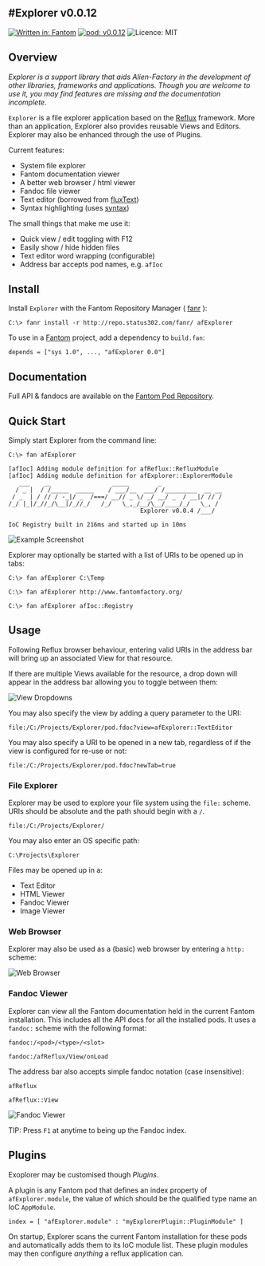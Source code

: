 #Explorer v0.0.12
---
[![Written in: Fantom](http://img.shields.io/badge/written%20in-Fantom-lightgray.svg)](http://fantom.org/)
[![pod: v0.0.12](http://img.shields.io/badge/pod-v0.0.12-yellow.svg)](http://www.fantomfactory.org/pods/afExplorer)
![Licence: MIT](http://img.shields.io/badge/licence-MIT-blue.svg)

## Overview

*Explorer is a support library that aids Alien-Factory in the development of other libraries, frameworks and applications. Though you are welcome to use it, you may find features are missing and the documentation incomplete.*

`Explorer` is a file explorer application based on the [Reflux](http://pods.fantomfactory.org/pods/afReflux) framework. More than an application, Explorer also provides reusable Views and Editors. Explorer may also be enhanced through the use of Plugins.

Current features:

- System file explorer
- Fantom documentation viewer
- A better web browser / html viewer
- Fandoc file viewer
- Text editor (borrowed from [fluxText](http://fantom.org/doc/fluxText/index.html))
- Syntax highlighting (uses [syntax](http://fantom.org/doc/syntax/index.html))

The small things that make me use it:

- Quick view / edit toggling with F12
- Easily show / hide hidden files
- Text editor word wrapping (configurable)
- Address bar accepts pod names, e.g. `afIoc`

## Install

Install `Explorer` with the Fantom Repository Manager ( [fanr](http://fantom.org/doc/docFanr/Tool.html#install) ):

    C:\> fanr install -r http://repo.status302.com/fanr/ afExplorer

To use in a [Fantom](http://fantom.org/) project, add a dependency to `build.fan`:

    depends = ["sys 1.0", ..., "afExplorer 0.0"]

## Documentation

Full API & fandocs are available on the [Fantom Pod Repository](http://pods.fantomfactory.org/pods/afExplorer/).

## Quick Start

Simply start Explorer from the command line:

```
C:\> fan afExplorer

[afIoc] Adding module definition for afReflux::RefluxModule
[afIoc] Adding module definition for afExplorer::ExplorerModule
   ___    __                 _____        _
  / _ |  / /_____  _____    / ___/__  ___/ /_________  __ __
 / _  | / // / -_|/ _  /===/ __// _ \/ _/ __/ _  / __|/ // /
/_/ |_|/_//_/\__|/_//_/   /_/   \_,_/__/\__/____/_/   \_, /
                                     Explorer v0.0.4 /___/

IoC Registry built in 216ms and started up in 10ms
```

![Example Screenshot](screenshot.png)

Explorer may optionally be started with a list of URIs to be opened up in tabs:

```
C:\> fan afExplorer C:\Temp

C:\> fan afExplorer http://www.fantomfactory.org/

C:\> fan afExplorer afIoc::Registry
```

## Usage

Following Reflux browser behaviour, entering valid URIs in the address bar will bring up an associated View for that resource.

If there are multiple Views available for the resource, a drop down will appear in the address bar allowing you to toggle between them:

![View Dropdowns](viewDropDown.png)

You may also specify the view by adding a query parameter to the URI:

    file:/C:/Projects/Explorer/pod.fdoc?view=afExplorer::TextEditor

You may also specify a URI to be opened in a new tab, regardless of if the view is configured for re-use or not:

    file:/C:/Projects/Explorer/pod.fdoc?newTab=true

### File Explorer

Explorer may be used to explore your file system using the `file:` scheme. URIs should be absolute and the path should begin with a `/`.

    file:/C:/Projects/Explorer/

You may also enter an OS specific path:

    C:\Projects\Explorer

Files may be opened up in a:

- Text Editor
- HTML Viewer
- Fandoc Viewer
- Image Viewer

### Web Browser

Explorer may also be used as a (basic) web browser by entering a `http:` scheme:

![Web Browser](webBrowser.png)

### Fandoc Viewer

Explorer can view all the Fantom documentation held in the current Fantom installation. This includes all the API docs for all the installed pods. It uses a `fandoc:` scheme with the following format:

    fandoc:/<pod>/<type>/<slot>
    
    fandoc:/afReflux/View/onLoad

The address bar also accepts simple fandoc notation (case insensitive):

    afReflux
    
    afReflux::View

![Fandoc Viewer](fandocViewer.png)

TIP: Press `F1` at anytime to being up the Fandoc index.

## Plugins

Exoplorer may be customised though *Plugins*.

A plugin is any Fantom pod that defines an index property of `afExplorer.module`, the value of which should be the qualified type name an IoC `AppModule`.

    index = [ "afExplorer.module" : "myExplorerPlugin::PluginModule" ]

On startup, Explorer scans the current Fantom installation for these pods and automatically adds them to its IoC module list. These plugin modules may then configure *anything* a reflux application can.

